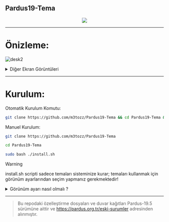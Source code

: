 Pardus19-Tema
-

<p align="center"><img src="https://github.com/user-attachments/assets/4221661e-961d-44e8-80b5-7d050f8a50b3"></p>

--------------------------------------------------------------------------

# Önizleme:
![desk2](https://github.com/user-attachments/assets/b7b87649-ee97-4d27-af4e-6302f3008c84)

<details>
<summary>Diğer Ekran Görüntüleri</summary>
<img src="https://github.com/user-attachments/assets/8f74b69c-c8dc-41f2-bcf2-a59cc11e66f1">
<img src="https://github.com/user-attachments/assets/27076da4-cd94-4b73-8261-45cd1a4dd2e9">

</details>

--------------------------------------------------------------------------

# Kurulum:
Otomatik Kurulum Komutu:
```bash
git clone https://github.com/m3tozz/Pardus19-Tema && cd Pardus19-Tema && sudo bash ./install.sh
```
Manuel Kurulum:
```bash
git clone https://github.com/m3tozz/Pardus19-Tema
```
```bash
cd Pardus19-Tema
```
```bash
sudo bash ./install.sh
```

> [!WARNING]
> install.sh scripti sadece temaları sisteminize kurar; temaları kullanmak için görünüm ayarlarından seçim yapmanız gerekmektedir!

<details>
<summary>Görünüm ayarı nasıl olmalı ?</summary>
  <b>Tema:</b> Pardus-Adapta-Blue <br>
  <b>Pencere Teması:</b> Pardus-Adapta-Blue-Eta<br>
  <b>Simgeler:</b> ePapirus-Dark<br>
  <b>Menü simgesi:</b> menu-icons/logo.svg<br>
</details>

--------------------------------------------------------------------------

> Bu repodaki özelleştirme dosyaları ve duvar kağıtları Pardus-19.5 sürümüne aittir ve https://pardus.org.tr/eski-surumler adresinden alınmıştır.
